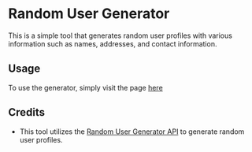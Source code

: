 # Random User Generator

This is a simple tool that generates random user profiles with various information such as names, addresses, and contact information.

## Usage

To use the generator, simply visit the page [here](https://whilmarbitoco.me/user/)

## Credits

- This tool utilizes the [Random User Generator API](https://randomuser.me/) to generate random user profiles.



